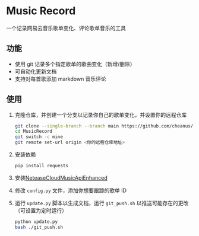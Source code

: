 # Music Record

一个记录网易云音乐歌单变化、评论歌单音乐的工具

## 功能

- 使用 git 记录多个指定歌单的歌曲变化（新增/删除）
- 可自动化更新文档
- 支持对每首歌添加 markdown 音乐评论

## 使用

1. 克隆仓库，并创建一个分支以记录你自己的歌单变化，并设置你的远程仓库

    ```bash
    git clone --single-branch --branch main https://github.com/cheanus/MusicRecord.git
    cd MusicRecord
    git switch -c mine
    git remote set-url origin <你的远程仓库地址>
    ```

2. 安装依赖

    ```bash
    pip install requests
    ```

3. 安装[NeteaseCloudMusicApiEnhanced](https://github.com/neteasecloudmusicapienhanced/api-enhanced)
4. 修改 `config.py` 文件，添加你想要跟踪的歌单 ID
5. 运行 `update.py` 脚本以生成文档，运行 `git_push.sh` 以推送可能存在的更改（可设置为定时运行）

    ```bash
    python update.py
    bash ./git_push.sh
    ```
